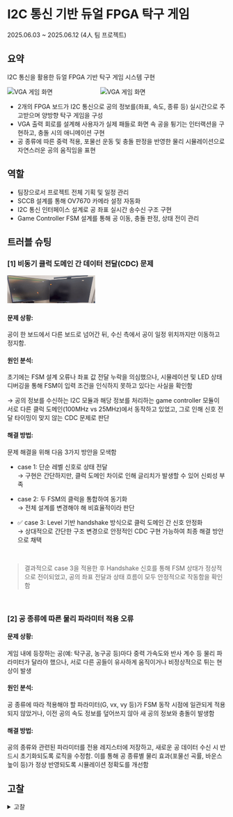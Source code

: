 # I2C 통신 기반 듀얼 FPGA 탁구 게임

2025.06.03 ~ 2025.06.12 (4人 팀 프로젝트)

## 요약
I2C 통신을 활용한 듀얼 FPGA 기반 탁구 게임 시스템 구현  

<div style="display: flex; justify-content: center; gap: 20px; align-items: center;">
    <img src="images/projects/gifs/vga_i2c/vga1.gif" alt="VGA 게임 화면" style="max-width: 400px; width: 40%;" />
    <img src="images/projects/gifs/vga_i2c/vga2.gif" alt="VGA 게임 화면" style="max-width: 600px; width: 60%;" />
</div>

- 2개의 FPGA 보드가 I2C 통신으로 공의 정보를(좌표, 속도, 종류 등) 실시간으로 주고받으며 양방향 탁구 게임을 구성
- VGA 출력 회로를 설계해 사용자가 실제 패들로 화면 속 공을 튕기는 인터랙션을 구현하고, 충돌 시의 애니메이션 구현
- 공 종류에 따른 중력 적용, 포물선 운동 및 충돌 판정을 반영한 물리 시뮬레이션으로 자연스러운 공의 움직임을 표현  

## 역할
- 팀장으로서 프로젝트 전체 기획 및 일정 관리
- SCCB 설계를 통해 OV7670 카메라 설정 자동화
- I2C 통신 인터페이스 설계로 공 좌표 실시간 송수신 구조 구현
- Game Controller FSM 설계를 통해 공 이동, 충돌 판정, 상태 전이 관리

## 트러블 슈팅

### [1] 비동기 클럭 도메인 간 데이터 전달(CDC) 문제

<img src="images/projects/gifs/vga_i2c/trouble.gif" alt="TROBULE" style="max-width: 400px; width: 40%;" />

#### 문제 상황: 

공이 한 보드에서 다른 보드로 넘어간 뒤, 수신 측에서 공이 일정 위치까지만 이동하고 정지함. 

#### 원인 분석:

초기에는 FSM 설계 오류나 좌표 값 전달 누락을 의심했으나, 시뮬레이션 및 LED 상태 디버깅을 통해 FSM이 입력 조건을 인식하지 못하고 있다는 사실을 확인함

→ 공의 정보를 수신하는 I2C 모듈과 해당 정보를 처리하는 game controller 모듈이 서로 다른 클럭 도메인(100MHz vs 25MHz)에서 동작하고 있었고, 그로 인해 신호 전달 타이밍이 맞지 않는 CDC 문제로 판단

#### 해결 방법:

문제 해결을 위해 다음 3가지 방안을 모색함

- case 1: 단순 레벨 신호로 상태 전달  
  → 구현은 간단하지만, 클럭 도메인 차이로 인해 글리치가 발생할 수 있어 신뢰성 부족
  
- case 2: 두 FSM의 클럭을 통합하여 동기화  
  → 전체 설계를 변경해야 해 비효율적이라 판단
  
- ✅ case 3: Level 기반 handshake 방식으로 클럭 도메인 간 신호 안정화  
  → 상대적으로 간단한 구조 변경으로 안정적인 CDC 구현 가능하여 최종 해결 방안으로 채택

<br>

> 결과적으로 case 3을 적용한 후 Handshake 신호를 통해 FSM 상태가 정상적으로 전이되었고, 공의 좌표 전달과 상태 흐름이 모두 안정적으로 작동함을 확인함

<br>

### [2] 공 종류에 따른 물리 파라미터 적용 오류

#### 문제 상황:

게임 내에 등장하는 공(예: 탁구공, 농구공 등)마다 중력 가속도와 반사 계수 등 물리 파라미터가 달라야 했으나, 서로 다른 공들이 유사하게 움직이거나 비정상적으로 튀는 현상이 발생

#### 원인 분석:

공 종류에 따라 적용해야 할 파라미터(G, vx, vy 등)가 FSM 동작 시점에 일관되게 적용되지 않았거나, 이전 공의 속도 정보를 덮어쓰지 않아 새 공의 정보와 충돌이 발생함

#### 해결 방법:

공의 종류와 관련된 파라미터를 전용 레지스터에 저장하고, 새로운 공 데이터 수신 시 반드시 초기화되도록 로직을 수정함. 이를 통해 공 종류별 물리 효과(포물선 곡률, 바운스 높이 등)가 정상 반영되도록 시뮬레이션 정확도를 개선함

## 고찰
<details>
<summary> 고찰 </summary>

이번 프로젝트는 단순한 게임 구현을 넘어, 서로 다른 FPGA 보드 간 실시간 통신, 다중 FSM 간 동기화, 공의 물리적 움직임을 시뮬레이션하는 고난도의 시스템 통합 과제였다.

특히 비동기 클럭 도메인 간 데이터 전달(CDC) 문제는 단순한 통신 동작 검증만으로는 발견되지 않았고, 실제 게임 흐름 속에서 공의 상태가 비정상적으로 멈추는 현상을 통해 뒤늦게 인지할 수 있었다. 이를 통해 타이밍 신호의 안정성과 메타 안정성 확보가 디지털 시스템에서 얼마나 중요한 요소인지를 체감할 수 있었다.

또한 공의 종류에 따른 중력 계수나 반사 계수를 다르게 설계하면서, 하드웨어 레벨에서도 **게임 밸런싱**이라는 개념을 회로적으로 구현하고 튜닝할 수 있음을 경험하였다. 단순히 회로를 설계하는 것에서 끝나지 않고, 사용자 인터랙션의 자연스러움과 피드백의 타당성까지 고려해야 진정한 임베디드 시스템의 완성도에 다가갈 수 있음을 느꼈다.

마지막으로, 팀원 각각이 만든 모듈이 전체 시스템 흐름에 큰 영향을 미치기 때문에 명확한 인터페이스 정의와 코드 관리 기준을 설정하는 것이 중요했다. 이 과정에서 시스템 레벨의 조율과 통합 테스트의 중요성을 배우는 귀중한 기회가 되었고, 이 경험은 향후 더 복잡한 SoC 설계나 실제 반도체 제품 개발 시에도 중요한 기반이 될 것이라 생각한다.
</details>
